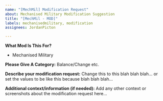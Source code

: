 ```yaml
---
name: "[MechMil] Modification Request"
about: Mechanised Military Modification Suggestion
title: "[MechMil - MOD]"
labels: mechanisedmilitary, modification
assignees: JordanPicton

---
```


**What Mod Is This For?**
- Mechanised Military

**Please Give A Category:**
Balance/Change etc.

**Describe your modification request:**
Change this to this blah blah blah... or set the values to be like this because blah blah blah...

**Additional context/information (if needed):**
Add any other context or screenshots about the modification request here...
